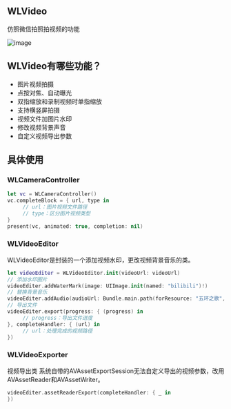 ## WLVideo
仿照微信拍照拍视频的功能

![image](https://github.com/Weang/WLVideo/blob/master/demo.gif)

## WLVideo有哪些功能？
* 图片视频拍摄
* 点按对焦、自动曝光
* 双指缩放和录制视频时单指缩放
* 支持横竖屏拍摄
* 视频文件加图片水印
* 修改视频背景声音
* 自定义视频导出参数

## 具体使用

### WLCameraController
```swift
let vc = WLCameraController()
vc.completeBlock = { url, type in
     // url：图片视频文件路径
     // type：区分图片视频类型
}
present(vc, animated: true, completion: nil)
```

### WLVideoEditor
WLVideoEditor是封装的一个添加视频水印，更改视频背景音乐的类。
```swift
let videoEditer = WLVideoEditor.init(videoUrl: videoUrl)
// 添加水印图片
videoEditer.addWaterMark(image: UIImage.init(named: "bilibili")!)
// 替换背景音乐
videoEditer.addAudio(audioUrl: Bundle.main.path(forResource: "五环之歌", ofType: "mp3")!)
// 导出文件
videoEditer.export(progress: { (progress) in
     // progress：导出文件进度               
}, completeHandler: { (url) in
     // url：处理完成的视频路径               
})
```

### WLVideoExporter
视频导出类
系统自带的AVAssetExportSession无法自定义导出的视频参数，改用AVAssetReader和AVAssetWriter。
```swift
videoEditer.assetReaderExport(completeHandler: { _ in
})
```
